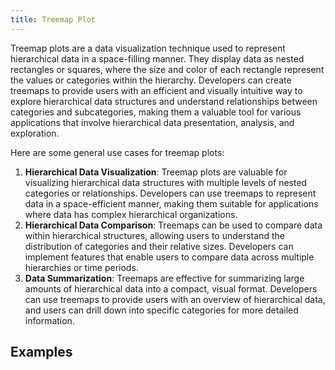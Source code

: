 ```yaml
---
title: Treemap Plot
---
```


Treemap plots are a data visualization technique used to represent hierarchical data in a space-filling manner. They display data as nested rectangles or squares, where the size and color of each rectangle represent the values or categories within the hierarchy. Developers can create treemaps to provide users with an efficient and visually intuitive way to explore hierarchical data structures and understand relationships between categories and subcategories, making them a valuable tool for various applications that involve hierarchical data presentation, analysis, and exploration.

Here are some general use cases for treemap plots:

1. **Hierarchical Data Visualization**: Treemap plots are valuable for visualizing hierarchical data structures with multiple levels of nested categories or relationships. Developers can use treemaps to represent data in a space-efficient manner, making them suitable for applications where data has complex hierarchical organizations.
2. **Hierarchical Data Comparison**: Treemaps can be used to compare data within hierarchical structures, allowing users to understand the distribution of categories and their relative sizes. Developers can implement features that enable users to compare data across multiple hierarchies or time periods.
3. **Data Summarization**: Treemaps are effective for summarizing large amounts of hierarchical data into a compact, visual format. Developers can use treemaps to provide users with an overview of hierarchical data, and users can drill down into specific categories for more detailed information.

## Examples
